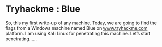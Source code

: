 # Tryhackme : Blue
So, this my first write-up of any machine. Today, we are going to find the flags from a Windows machine named Blue on www.tryhackme.com platform.  I am using Kali Linux for penetrating this machine. Let’s start penetrating……
